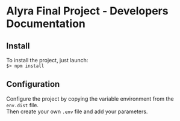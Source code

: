 # Alyra Final Project - Developers Documentation

## Install

To install the project, just launch:<br />
`$> npm install`

## Configuration

Configure the project by copying the variable environment from the `env.dist` file.<br />
Then create your own `.env` file and add your parameters.
